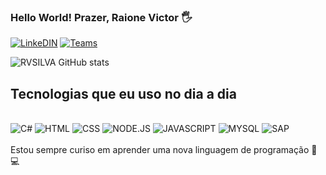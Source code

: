 ### Hello World! Prazer, Raione Victor 🖐

[![LinkeDIN](https://img.shields.io/badge/LinkedIn-0077B5?style=for-the-badge&logo=linkedin&logoColor=white)](https://www.linkedin.com/in/raione-victor-a98136277/)
[![Teams](https://img.shields.io/badge/Microsoft_Teams-6264A7?style=for-the-badge&logo=microsoft-teams&logoColor=white)](https://teams.live.com/l/invite/FAAq6tzF20avfkP9QI)

![RVSILVA GitHub stats](https://github-readme-stats.vercel.app/api?username=RVSilvaDEV&show_icons=true&theme=highcontrast)

## Tecnologias que eu uso no dia a dia

<div style="display: inline_block"><br/>
 <img alig="center" alt="C#" src="https://img.shields.io/badge/C%23-239120?style=for-the-badge&logo=c-sharp&logoColor=white">
  <img alig="center" alt="HTML" src="https://img.shields.io/badge/HTML-239120?style=for-the-badge&logo=html5&logoColor=white">
   <img alig="center" alt="CSS" src="https://img.shields.io/badge/CSS-239120?&style=for-the-badge&logo=css3&logoColor=white">
    <img alig="center" alt="NODE.JS" src="https://img.shields.io/badge/Node.js-43853D?style=for-the-badge&logo=node.js&logoColor=white">
    <img alig="center" alt="JAVASCRIPT" src="https://img.shields.io/badge/JavaScript-323330?style=for-the-badge&logo=javascript&logoColor=F7DF1E">
    <img alig="center" alt="MYSQL" src="https://img.shields.io/badge/MySQL-00000F?style=for-the-badge&logo=mysql&logoColor=white">
     <img alig="center" alt="SAP" src="https://img.shields.io/badge/SAP-0FAAFF?style=for-the-badge&logo=sap&logoColor=white">
</div><br/>
Estou sempre curiso em aprender uma nova linguagem de programação 📕💻
